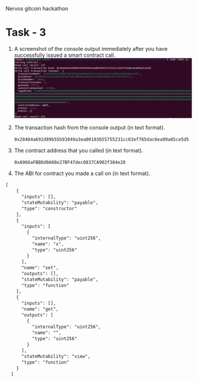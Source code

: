 Nervos gitcoin hackathon

# Task - 3

1. A screenshot of the console output immediately after you have successfully issued a smart contract call.
   <img src="contract.png">

2. The transaction hash from the console output (in text format).

   `0x28484a692d89b55b93849a3ea00103655755231cc83ef765dac6ea09a65ce5d5`

3. The contract address that you called (in text format).

   `0xA966aFBBDd0A08e27BF47dec0837CA902f384e28`

4. The ABI for contract you made a call on (in text format).

```
[
    {
      "inputs": [],
      "stateMutability": "payable",
      "type": "constructor"
    },
    {
      "inputs": [
        {
          "internalType": "uint256",
          "name": "x",
          "type": "uint256"
        }
      ],
      "name": "set",
      "outputs": [],
      "stateMutability": "payable",
      "type": "function"
    },
    {
      "inputs": [],
      "name": "get",
      "outputs": [
        {
          "internalType": "uint256",
          "name": "",
          "type": "uint256"
        }
      ],
      "stateMutability": "view",
      "type": "function"
    }
  ]
```
